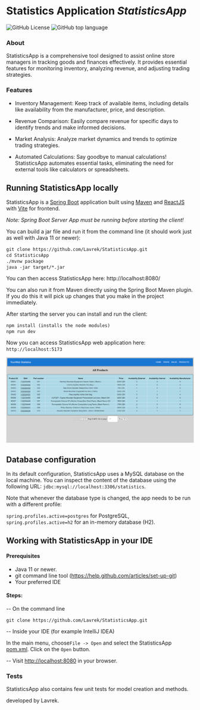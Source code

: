 # Statistics Application _StatisticsApp_

<img alt="GitHub License" src="https://img.shields.io/badge/License-MIT-blue?style=for-the-badge">
<img alt="GitHub top language" src="https://img.shields.io/github/languages/top/Lavrek/StatisticsApp?style=for-the-badge">

### About

StatisticsApp is a comprehensive tool designed to assist online store managers in tracking goods and finances
effectively. It provides essential features for monitoring inventory, analyzing revenue, and adjusting trading
strategies.

### Features

* Inventory Management: Keep track of available items, including details like availability from the manufacturer, price,
  and description.

* Revenue Comparison: Easily compare revenue for specific days to identify trends and make informed decisions.

* Market Analysis: Analyze market dynamics and trends to optimize trading strategies.

* Automated Calculations: Say goodbye to manual calculations! StatisticsApp automates essential tasks, eliminating the
  need for external tools like calculators or spreadsheets.

## Running StatisticsApp locally

StatisticsApp is a [Spring Boot](https://spring.io/guides/gs/spring-boot) application built
using [Maven](https://spring.io/guides/gs/maven/) and [ReactJS](https://legacy.reactjs.org/docs/getting-started.html) with [Vite](https://vitejs.dev/guide/) for frontend. 

_Note: Spring Boot Server App must be running before starting the client!_

You can build a jar file and run it from the command line (it should
work just as well with Java 11 or newer):


```
git clone https://github.com/Lavrek/StatisticsApp.git
cd StatisticsApp
./mvnw package
java -jar target/*.jar
```

You can then access StatisticsApp here: http://localhost:8080/

You can also run it from Maven directly using the Spring Boot Maven plugin. If you do this it will pick up changes that
you make in the project immediately.


After starting the server you can install and run the client:
```
npm install (installs the node modules)
npm run dev
```
Now you can access StatisticsApp web application here: `http://localhost:5173`

![StatisticsApp](stat.png)


## Database configuration

In its default configuration, StatisticsApp uses a MySQL database on the local machine. You can inspect the content of
the database using the following URL: `jdbc:mysql://localhost:3306/statistics`.

Note that whenever the database type is changed, the app needs to be run with a different profile:

`spring.profiles.active=postgres` for PostgreSQL,
`spring.profiles.active=h2` for an in-memory database (H2).

## Working with StatisticsApp in your IDE

#### Prerequisites

* Java 11 or newer.
* git command line tool (https://help.github.com/articles/set-up-git)
* Your preferred IDE

#### Steps:

-- On the command line

```
git clone https://github.com/Lavrek/StatisticsApp.git
```

-- Inside your IDE (for example IntelliJ IDEA)

In the main menu, choose`File -> Open` and select the StatisticsApp [pom.xml](pom.xml). Click on the `Open` button.

-- Visit [http://localhost:8080](http://localhost:8080 "StatisticsApp home") in your browser.

### Tests

StatisticsApp also contains few unit tests for model creation and methods.

developed by Lavrek.